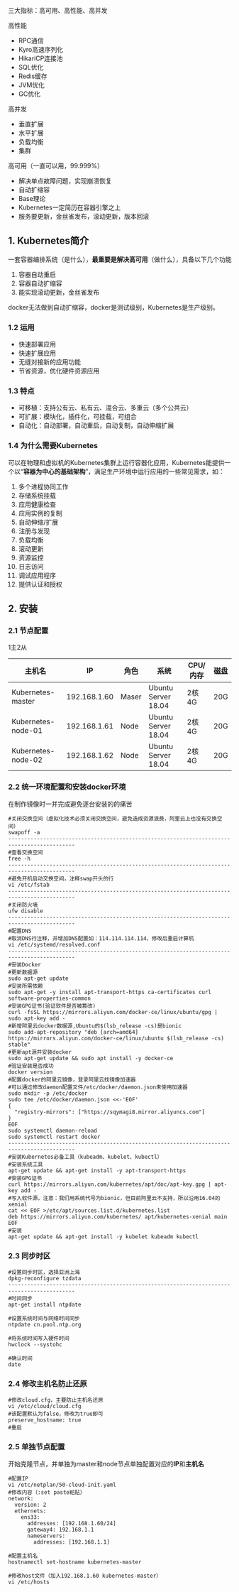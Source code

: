 



三大指标：高可用、高性能、高并发

高性能

- RPC通信
- Kyro高速序列化
- HikariCP连接池
- SQL优化
- Redis缓存
- JVM优化
- GC优化

高并发

- 垂直扩展
- 水平扩展
- 负载均衡
- 集群

高可用（一直可以用，99.999%）

- 解决单点故障问题，实现崩溃恢复
- 自动扩缩容
- Base理论
- Kubernetes一定简历在容器引擎之上
- 服务要更新，金丝雀发布，滚动更新，版本回滚



## 1. Kubernetes简介

​		一套容器编排系统（是什么），**最重要是解决高可用**（做什么），具备以下几个功能

1. 容器自动重启
2. 容器自动扩缩容
3. 能实现滚动更新，金丝雀发布

docker无法做到自动扩缩容，docker是测试级别，Kubernetes是生产级别。

### 1.2 运用

- 快速部署应用
- 快速扩展应用
- 无缝对接新的应用功能
- 节省资源，优化硬件资源应用

### 1.3 特点

- 可移植：支持公有云、私有云、混合云、多重云（多个公共云）
- 可扩展：模块化，插件化，可挂载，可组合
- 自动化：自动部署，自动重启，自动复制，自动伸缩扩展

### 1.4 为什么需要Kubernetes

可以在物理和虚拟机的Kubernetes集群上运行容器化应用，Kubernetes能提供一个以“**容器为中心的基础架构**”，满足生产环境中运行应用的一些常见需求，如：

1. 多个进程协同工作
2. 存储系统挂载
3. 应用健康检查
4. 应用实例的复制
5. 自动伸缩/扩展
6. 注册与发现
7. 负载均衡
8. 滚动更新
9. 资源监控
10. 日志访问
11. 调试应用程序
12. 提供认证和授权



## 2. 安装

### 2.1 节点配置

1主2从

| 主机名             | IP           | 角色  | 系统                | CPU/内存 | 磁盘 |
| ------------------ | ------------ | ----- | ------------------- | -------- | ---- |
| Kubernetes-master  | 192.168.1.60 | Maser | Ubuntu Server 18.04 | 2核4G    | 20G  |
| Kubernetes-node-01 | 192.168.1.61 | Node  | Ubuntu Server 18.04 | 2核4G    | 20G  |
| Kubernetes-node-02 | 192.168.1.62 | Node  | Ubuntu Server 18.04 | 2核4G    | 20G  |

### 2.2 统一环境配置和安装docker环境

在制作镜像时一并完成避免逐台安装的的痛苦

```shell
#关闭交换空间（虚拟化技术必须关闭交换空间，避免造成资源浪费，阿里云上也没有交换空间）
swapoff -a
-------------------------------------------------------------------------------------------
#查看交换空间
free -h
-------------------------------------------------------------------------------------------
#避免开机启动交换空间，注释swap开头的行
vi /etc/fstab
-------------------------------------------------------------------------------------------
#关闭防火墙
ufw disable
-------------------------------------------------------------------------------------------
#配置DNS
#取消DNS行注释，并增加DNS配置如：114.114.114.114，修改后重启计算机
vi /etc/systemd/resolved.conf
-------------------------------------------------------------------------------------------
#安装Docker
#更新数据源
sudo apt-get update
#安装所需依赖
sudo apt-get -y install apt-transport-https ca-certificates curl software-properties-common
#安装GPG证书(验证软件是否被篡改)
curl -fsSL https://mirrors.aliyun.com/docker-ce/linux/ubuntu/gpg | sudo apt-key add -
#新增阿里云docker数据源,Ubuntu的$(lsb_release -cs)是bionic
sudo add-apt-repository "deb [arch=amd64] https://mirrors.aliyun.com/docker-ce/linux/ubuntu $(lsb_release -cs) stable"
#更新apt源并安装docker
sudo apt-get update && sudo apt install -y docker-ce
#验证安装是否成功
docker version
#配置docker的阿里云镜像，登录阿里云找镜像加速器
#可以通过修改daemon配置文件/etc/docker/daemon.json来使用加速器
sudo mkdir -p /etc/docker
sudo tee /etc/docker/daemon.json <<-'EOF'
{
  "registry-mirrors": ["https://sqymagi8.mirror.aliyuncs.com"]
}
EOF
sudo systemctl daemon-reload
sudo systemctl restart docker
-------------------------------------------------------------------------------------------
#安装Kubernetes必备工具（kubeadm、kubelet、kubectl）
#安装系统工具
apt-get update && apt-get install -y apt-transport-https
#安装GPG证书
curl https://mirrors.aliyun.com/kubernetes/apt/doc/apt-key.gpg | apt-key add -
#写入软件源，注意：我们用系统代号为bionic，但目前阿里云不支持，所以沿用16.04的xenial
cat << EOF >/etc/apt/sources.list.d/kubernetes.list
deb https://mirrors.aliyun.com/kubernetes/ apt/kubernetes-xenial main
EOF
#安装
apt-get update && apt-get install -y kubelet kubeadm kubectl
```

### 2.3 同步时区

```shell
#设置同步时区，选择亚洲上海
dpkg-reconfigure tzdata
-------------------------------------------------------------------------------------------
#时间同步
apt-get install ntpdate

#设置系统时间与网络时间同步
ntpdate cn.pool.ntp.org

#将系统时间写入硬件时间
hwclock --systohc

#确认时间
date
```

### 2.4 修改主机名防止还原

```shell
#修改cloud.cfg，主要防止主机名还原
vi /etc/cloud/cloud.cfg
#该配置默认为false，修改为true即可
preserve_hostname: true
#重启
```

### 2.5 单独节点配置

开始克隆节点，并单独为master和node节点单独配置对应的**IP**和**主机名**

```shell
#配置IP
vi /etc/netplan/50-cloud-init.yaml
#修改内容（:set paste粘贴）
network:
  version: 2
  ethernets:
    ens33:
      addresses: [192.168.1.60/24]
      gateway4: 192.168.1.1
      nameservers:
        addresses: [192.168.1.1]

#配置主机名
hostnamectl set-hostname kubernetes-master

#修改host文件（加入192.168.1.60 kubernetes-master）
vi /etc/hosts
```







